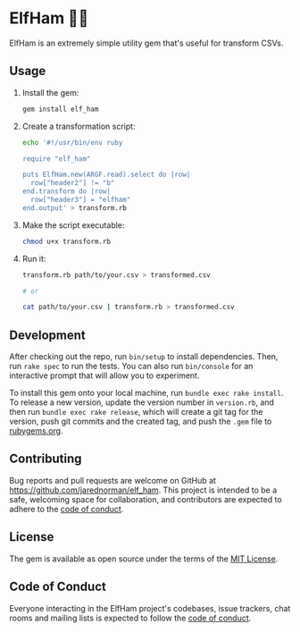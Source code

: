 # ElfHam 🧝🍖

ElfHam is an extremely simple utility gem that's useful for transform CSVs.

## Usage

1. Install the gem:

   ```sh
   gem install elf_ham
   ```

2. Create a transformation script:

   ```sh
   echo '#!/usr/bin/env ruby

   require "elf_ham"

   puts ElfHam.new(ARGF.read).select do |row|
     row["header2"] != "b"
   end.transform do |row|
     row["header3"] = "elfham"
   end.output' > transform.rb
   ```

3. Make the script executable:

   ```sh
   chmod u+x transform.rb
   ```

4. Run it:

   ```sh
   transform.rb path/to/your.csv > transformed.csv

   # or

   cat path/to/your.csv | transform.rb > transformed.csv
   ```

## Development

After checking out the repo, run `bin/setup` to install dependencies. Then, run
`rake spec` to run the tests. You can also run `bin/console` for an interactive
prompt that will allow you to experiment.

To install this gem onto your local machine, run `bundle exec rake install`. To
release a new version, update the version number in `version.rb`, and then run
`bundle exec rake release`, which will create a git tag for the version, push
git commits and the created tag, and push the `.gem` file to
[rubygems.org](https://rubygems.org).

## Contributing

Bug reports and pull requests are welcome on GitHub at
https://github.com/jarednorman/elf_ham. This project is intended to be a safe,
welcoming space for collaboration, and contributors are expected to adhere to
the [code of
conduct](https://github.com/jarednorman/elf_ham/blob/main/CODE_OF_CONDUCT.md).

## License

The gem is available as open source under the terms of the [MIT
License](https://opensource.org/licenses/MIT).

## Code of Conduct

Everyone interacting in the ElfHam project's codebases, issue trackers, chat
rooms and mailing lists is expected to follow the [code of
conduct](https://github.com/jarednorman/elf_ham/blob/main/CODE_OF_CONDUCT.md).
